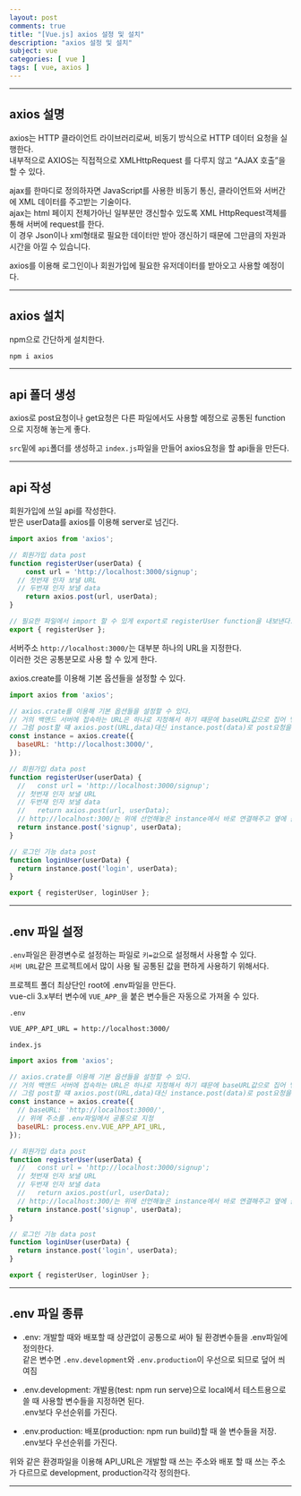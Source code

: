 ```yaml
---
layout: post
comments: true
title: "[Vue.js] axios 설정 및 설치"
description: "axios 설정 및 설치"
subject: vue
categories: [ vue ]
tags: [ vue, axios ]
---
```


<hr>

## axios 설명

axios는 HTTP 클라이언트 라이브러리로써, 비동기 방식으로 HTTP 데이터 요청을 실행한다.  
내부적으로 AXIOS는 직접적으로 XMLHttpRequest 를 다루지 않고 “AJAX 호출”을 할 수 있다.

ajax를 한마디로 정의하자면 JavaScript를 사용한 비동기 통신, 클라이언트와 서버간에 XML 데이터를 주고받는 기술이다.  
ajax는 html 페이지 전체가아닌 일부분만 갱신할수 있도록 XML HttpRequest객체를 통해 서버에 request를 한다.   
이 경우 Json이나 xml형태로 필요한 데이터만 받아 갱신하기 때문에 그만큼의 자원과 시간을 아낄 수 있습니다.

axios를 이용해 로그인이나 회원가입에 필요한 유저데이터를 받아오고 사용할 예정이다.

<hr>

## axios 설치

npm으로 간단하게 설치한다.

```bash
npm i axios
```

<hr>

## api 폴더 생성

axios로 post요청이나 get요청은 다른 파일에서도 사용할 예정으로 공통된 function으로 지정해 놓는게 좋다.

`src`밑에 `api`폴더를 생성하고 `index.js`파일을 만들어 axios요청을 할 api들을 만든다.

<hr>

## api 작성

회원가입에 쓰일 api를 작성한다.  
받은 userData를 axios를 이용해 server로 넘긴다.

```javascript
import axios from 'axios';

// 회원가입 data post
function registerUser(userData) {
    const url = 'http://localhost:3000/signup';
  // 첫번재 인자 보낼 URL
  // 두번재 인자 보낼 data
    return axios.post(url, userData);
}

// 필요한 파일에서 import 할 수 있게 export로 registerUser function을 내보낸다. 
export { registerUser };
```

서버주소 `http://localhost:3000/`는 대부분 하나의 URL을 지정한다.  
이러한 것은 공통분모로 사용 할 수 있게 한다.

axios.create를 이용해 기본 옵션들을 설정할 수 있다.

```javascript
import axios from 'axios';

// axios.crate를 이용해 기본 옵션들을 설정할 수 있다.
// 거의 백앤드 서버에 접속하는 URL은 하나로 지정해서 하기 떄문에 baseURL값으로 집어 넣는다.
// 그럼 post할 떄 axios.post(URL,data)대신 instance.post(data)로 post요청을 할 수 있다.
const instance = axios.create({
  baseURL: 'http://localhost:3000/',
});

// 회원가입 data post
function registerUser(userData) {
  //   const url = 'http://localhost:3000/signup';
  // 첫번재 인자 보낼 URL
  // 두번재 인자 보낼 data
  //   return axios.post(url, userData);
  // http://localhost:300/는 위에 선언해놓은 instance에서 바로 연결해주고 옆에 붙여줄 signup만 URL에 인자로 넣어주면 된다.
  return instance.post('signup', userData);
}

// 로그인 기능 data post
function loginUser(userData) {
  return instance.post('login', userData);
}

export { registerUser, loginUser };
```

<hr>

## .env 파일 설정

`.env`파일은 환경변수로 설정하는 파일로 `키=값`으로 설정해서 사용할 수 있다.  
`서버 URL`같은 프로젝트에서 많이 사용 될 공통된 값을 편하게 사용하기 위해서다.

프로젝트 폴더 최상단인 root에 .env파일을 만든다.  
vue-cli 3.x부터 변수에 `VUE_APP_`을 붙은 변수들은 자동으로 가져올 수 있다.

`.env`
```bash
VUE_APP_API_URL = http://localhost:3000/
```

`index.js`
```javascript
import axios from 'axios';

// axios.crate를 이용해 기본 옵션들을 설정할 수 있다.
// 거의 백앤드 서버에 접속하는 URL은 하나로 지정해서 하기 떄문에 baseURL값으로 집어 넣는다.
// 그럼 post할 떄 axios.post(URL,data)대신 instance.post(data)로 post요청을 할 수 있다.
const instance = axios.create({
  // baseURL: 'http://localhost:3000/',
  // 위에 주소를 .env파일에서 공통으로 지정
  baseURL: process.env.VUE_APP_API_URL,
});

// 회원가입 data post
function registerUser(userData) {
  //   const url = 'http://localhost:3000/signup';
  // 첫번재 인자 보낼 URL
  // 두번재 인자 보낼 data
  //   return axios.post(url, userData);
  // http://localhost:300/는 위에 선언해놓은 instance에서 바로 연결해주고 옆에 붙여줄 signup만 URL에 인자로 넣어주면 된다.
  return instance.post('signup', userData);
}

// 로그인 기능 data post
function loginUser(userData) {
  return instance.post('login', userData);
}

export { registerUser, loginUser };
```


<hr>

## .env 파일 종류

* .env: 개발할 때와 배포할 때 상관없이 공통으로 써야 될 환경변수들을 .env파일에 정의한다.  
같은 변수면 `.env.development`와 `.env.production`이 우선으로 되므로 덮어 씌여짐

* .env.development: 개발용(test: npm run serve)으로 local에서 테스트용으로 쓸 때 사용할 변수들을 지정하면 된다.  
.env보다 우선순위를 가진다.

* .env.production: 배포(production: npm run build)할 때 쓸 변수들을 저장.  
.env보다 우선순위를 가진다.


위와 같은 환경파일을 이용해 API_URL은 개발할 때 쓰는 주소와 배포 할 때 쓰는 주소가 다르므로 development, production각각 정의한다.

<hr>


